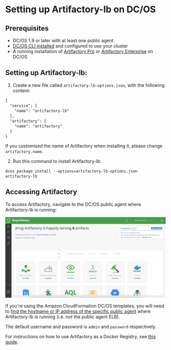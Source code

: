 # Setting up Artifactory-lb on DC/OS

## Prerequisites

- DC/OS 1.9 or later with at least one public agent
- [DC/OS CLI installed](https://dcos.io/docs/1.8/usage/cli/install/) and configured to use your cluster
- A running installation of [Artifactory Pro](artifactory-pro.md) or [Artifactory Enterprise](artifactory-enterprise.md) on DC/OS

## Setting up Artifactory-lb:

1. Create a new file called `artifactory-lb-options.json`, with the following content:

```
{
  "service": {
    "name": "artifactory-lb"
  },
  "artifactory": {
    "name": "artifactory"
  }
}
```

If you customised the name of Artifactory when installing it, please change `artifactory.name`.

2. Run this command to install Artifactory-lb:

```
dcos package install --options=artifactory-lb-options.json artifactory-lb
```

## Accessing Artifactory

To access Artifactory, navigate to the DC/OS public agent where Artifactory-lb is running:

![Artifactory UI](img/Artifactory_UI.png)

If you're using the Amazon CloudFormation DC/OS templates, you will need to [find the hostname or IP address of the specific public agent](https://dcos.io/docs/1.9/administering-clusters/locate-public-agent/) where Artifactory-lb is running (i.e. _not_ the public agent ELB).

The default username and password is `admin` and `password` respectively.

For instructions on how to use Artifactory as a Docker Registry, see [this guide](using-artifactory.md).
